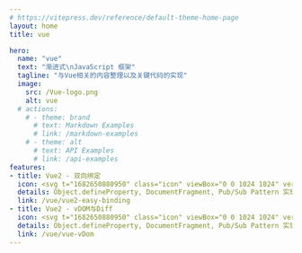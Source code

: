 ```yaml
---
# https://vitepress.dev/reference/default-theme-home-page
layout: home
title: vue

hero:
  name: "vue"
  text: "渐进式\nJavaScript 框架"
  tagline: "与Vue相关的内容整理以及关键代码的实现"
  image:
    src: /Vue-logo.png
    alt: vue
  # actions:
    # - theme: brand
      # text: Markdown Examples
      # link: /markdown-examples
    # - theme: alt
      # text: API Examples
      # link: /api-examples
features:
- title: Vue2 - 双向绑定
  icon: <svg t="1682650880950" class="icon" viewBox="0 0 1024 1024" version="1.1" xmlns="http://www.w3.org/2000/svg" p-id="4776" width="32" height="32"><path d="M76.416 164.309333L512 916.096 947.584 167.936v-3.626667H778.24L514.56 617.258667 251.989333 164.352z" fill="#41B883" p-id="4777"></path><path d="M252.032 164.309333l262.485333 452.992L778.24 164.309333h-158.848L515.584 342.613333 412.16 164.266667z" fill="#35495E" p-id="4778"></path></svg>
  details: Object.defineProperty, DocumentFragment, Pub/Sub Pattern 实现简单的Vue2双向绑定。
  link: /vue/vue2-easy-binding
- title: Vue2 - vDOM与Diff
  icon: <svg t="1682650880950" class="icon" viewBox="0 0 1024 1024" version="1.1" xmlns="http://www.w3.org/2000/svg" p-id="4776" width="32" height="32"><path d="M76.416 164.309333L512 916.096 947.584 167.936v-3.626667H778.24L514.56 617.258667 251.989333 164.352z" fill="#41B883" p-id="4777"></path><path d="M252.032 164.309333l262.485333 452.992L778.24 164.309333h-158.848L515.584 342.613333 412.16 164.266667z" fill="#35495E" p-id="4778"></path></svg>
  details: Object.defineProperty, DocumentFragment, Pub/Sub Pattern 实现简单的Vue2双向绑定。
  link: /vue/vue-vDom	
---
```

<script setup>
  import { useRoute } from "vitepress";
  
  const { path } = useRoute();
  if(path === '/vue/' || path === '/vue/index.html') {
    document.documentElement.style.setProperty('--vp-home-hero-name-color', 'transparent');
    document.documentElement.style.setProperty('--vp-home-hero-name-background', '-webkit-linear-gradient(315deg,#42d392 25%,#647eff)');
    document.documentElement.style.setProperty('--vp-home-hero-image-background-image', 'linear-gradient(315deg,#42d392 25%,#647eff)');
    document.documentElement.style.setProperty('--vp-home-hero-image-filter', 'blur(56px)');
    document.documentElement.style.setProperty('-webkit-background-clip', 'text');
  }
</script>
